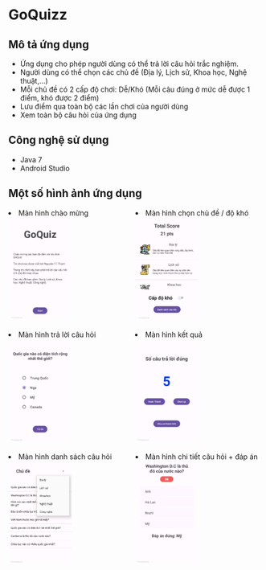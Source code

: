 # GoQuizz

## Mô tả ứng dụng

- Ứng dụng cho phép người dùng có thể trả lời câu hỏi trắc nghiệm.
- Người dùng có thể chọn các chủ đề (Địa lý, Lịch sử, Khoa học, Nghệ thuật,...)
- Mỗi chủ đề có 2 cấp độ chơi: Dễ/Khó (Mỗi câu đúng ở mức dễ được 1 điểm, khó được 2 điểm)
- Lưu điểm qua toàn bộ các lần chơi của người dùng
- Xem toàn bộ câu hỏi của ứng dụng

## Công nghệ sử dụng

- Java 7
- Android Studio

## Một số hình ảnh ứng dụng

<div class="image d-flex" style="display: flex; flex-wrap: nowrap">
  <div>
  <li>Màn hình chào mừng</li>
    <img src="./image/image2.png" width="50%" style='border-radius: 10px; margin-bottom: 20px;'/>
  </div>
  
  <div>
  <li>Màn hình chọn chủ đề / độ khó</li>
    <img src="./image/image4.png" width="50%" style='border-radius: 10px; margin-bottom: 20px;'/>
  </div>
</div>

<div class="image d-flex" style="display: flex">
  <div>
  <li>Màn hình trả lời câu hỏi</li>
    <img src="./image/image6.png" width="50%" style='border-radius: 10px; margin-bottom: 20px;'/>
  </div>
  
  <div>
  <li>Màn hình kết quả</li>
    <img src="./image/image8.png" width="50%" style='border-radius: 10px; margin-bottom: 20px;'/>
  </div>
</div>

<div class="image d-flex" style="display: flex">
  <div>
  <li>Màn hình danh sách câu hỏi</li>
    <img src="./image/image10.png" width="50%" style='border-radius: 10px; margin-bottom: 20px;'/>
  </div>
  
  <div>
  <li>Màn hình chi tiết câu hỏi + đáp án</li>
    <img src="./image/image12.png" width="50%" style='border-radius: 10px; margin-bottom: 20px;'/>
  </div>
</div>
